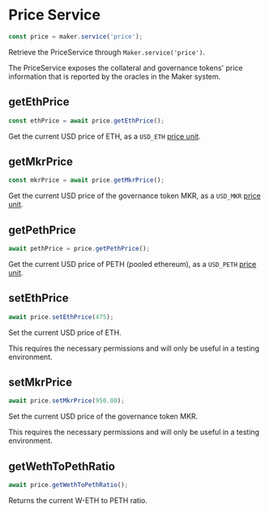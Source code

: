 # Price Service

```javascript
const price = maker.service('price');
```

Retrieve the PriceService through `Maker.service('price')`.

The PriceService exposes the collateral and governance tokens' price information that is
reported by the oracles in the Maker system.

## getEthPrice

```javascript
const ethPrice = await price.getEthPrice();
```

Get the current USD price of ETH, as a `USD_ETH` [price unit](#units).

## getMkrPrice

```javascript
const mkrPrice = await price.getMkrPrice();
```

Get the current USD price of the governance token MKR, as a `USD_MKR` [price unit](#units).

## getPethPrice

```javascript
await pethPrice = price.getPethPrice();
```

Get the current USD price of PETH (pooled ethereum), as a `USD_PETH` [price unit](#units).

## setEthPrice

```javascript
await price.setEthPrice(475);
```

Set the current USD price of ETH.

This requires the necessary permissions and will only be useful in a testing environment.

## setMkrPrice

```javascript
await price.setMkrPrice(950.00);
```

Set the current USD price of the governance token MKR.

This requires the necessary permissions and will only be useful in a testing environment.

## getWethToPethRatio

```javascript
await price.getWethToPethRatio();
```

Returns the current W-ETH to PETH ratio.
